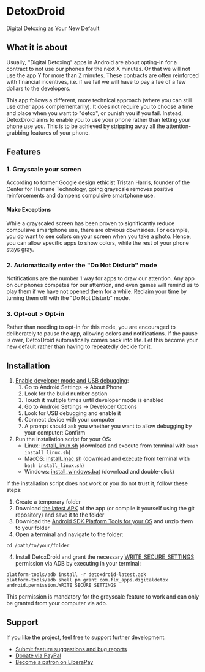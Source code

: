# DetoxDroid
Digital Detoxing as Your New Default

## What it is about

Usually, "Digital Detoxing" apps in Android are about opting-in for a contract to not use our phones for the next X minutes. Or that we will not use the app Y for more than Z minutes. These contracts are often reinforced with financial incentives, i.e. if we fail we will have to pay a fee of a few dollars to the developers.

This app follows a different, more technical approach (where you can still use other apps complementarily). It does not require you to choose a time and place when you want to "detox", or punish you if you fail. Instead, DetoxDroid aims to enable you to use your phone rather than letting your phone use you. This is to be achieved by stripping away all the attention-grabbing features of your phone.

## Features

### 1. Grayscale your screen
According to former Google design ethicist Tristan Harris, founder of the Center for Humane Technology, going grayscale removes positive reinforcements and dampens compulsive smartphone use.

#### Make Exceptions
While a grayscaled screen has been proven to significantly reduce compulsive smartphone use, there are obvious downsides. For example, you do want to see colors on your screen when you take a photo. Hence, you can allow specific apps to show colors, while the rest of your phone stays gray.

### 2. Automatically enter the "Do Not Disturb" mode
Notifications are the number 1 way for apps to draw our attention. Any app on our phones competes for our attention, and even games will remind us to play them if we have not opened them for a while. Reclaim your time by turning them off with the "Do Not Disturb" mode.

### 3. Opt-out > Opt-in
Rather than needing to opt-in for this mode, you are encouraged to deliberately to pause the app, allowing colors and notifications. If the pause is over, DetoxDroid automatically comes back into life. Let this become your new default rather than having to repeatedly decide for it.

## Installation
1. [Enable developer mode and USB debugging](https://www.youtube.com/watch?v=0usgePpr8_Y):
    1. Go to Android Settings → About Phone
    2. Look for the build number option
    3. Touch it multiple times until developer mode is enabled
    4. Go to Android Settings → Developer Options
    5. Look for USB debugging and enable it
    6. Connect device with your computer
    7. A prompt should ask you whether you want to allow debugging by your computer: Confirm
2. Run the installation script for your OS:
    - Linux: [install_linux.sh](https://raw.githubusercontent.com/flxapps/DetoxDroid/master/install/install_linux.sh) (download and execute from terminal with `bash install_linux.sh`)
    - MacOS: [install_mac.sh](https://raw.githubusercontent.com/flxapps/DetoxDroid/master/install/install_mac.sh) (download and execute from terminal with `bash install_linux.sh`)
    - Windows: [install_windows.bat](https://raw.githubusercontent.com/flxapps/DetoxDroid/master/install/install_windows.bat) (download and double-click)

If the installation script does not work or you do not trust it, follow these steps:
1. Create a temporary folder
2. Download [the latest APK](https://github.com/flxapps/DetoxDroid/releases/latest/download/app-release.apk) of the app (or compile it yourself using the git repository) and save it to the folder
2. Download the [Android SDK Platform Tools for your OS](https://developer.android.com/studio/releases/platform-tools) and unzip them to your folder
3. Open a terminal and navigate to the folder:
```
cd /path/to/your/folder
```
4. Install DetoxDroid and grant the necessary [WRITE_SECURE_SETTINGS](https://developer.android.com/reference/android/Manifest.permission#WRITE_SECURE_SETTINGS) permission via ADB by executing in your terminal:
```
platform-tools/adb install -r detoxdroid-latest.apk
platform-tools/adb shell pm grant com.flx_apps.digitaldetox android.permission.WRITE_SECURE_SETTINGS
```
This permission is mandatory for the grayscale feature to work and can only be granted from your computer via adb.

## Support
If you like the project, feel free to support further development.
- [Submit feature suggestions and bug reports](https://github.com/flxapps/DetoxDroid/issues/new)
- [Donate via PayPal](https://www.paypal.com/donate/?cmd=_s-xclick&hosted_button_id=K6T2HPXE7HQBG)
- [Become a patron on LiberaPay](https://liberapay.com/DetoxDroid/donate)
